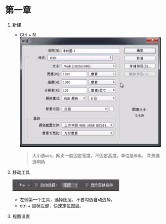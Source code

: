 # 第一章
1. 新建
    - Ctrl + N
        ![](assets/B.png)
        > 大小选`web`，网页一般固定宽度，不固定高度。单位是`像素`。
        > 背景选透明色
2. 移动工具

   ![](/assets/96[@0~JX[FOIX5%8O@IFU~Q.png)
   - 左侧第一个工具，选择图层，不要勾选自动选择。
   - ctrl + 鼠标左键，快速定位图层。
3. 视图设置
